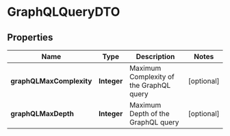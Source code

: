 

# GraphQLQueryDTO

## Properties

Name | Type | Description | Notes
------------ | ------------- | ------------- | -------------
**graphQLMaxComplexity** | **Integer** | Maximum Complexity of the GraphQL query |  [optional]
**graphQLMaxDepth** | **Integer** | Maximum Depth of the GraphQL query |  [optional]



